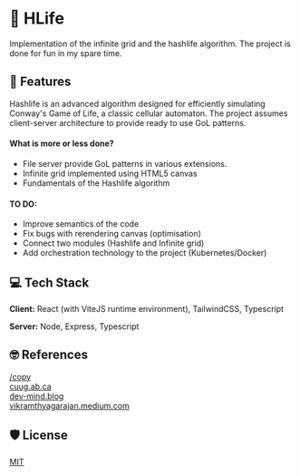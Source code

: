 # 🐌 HLife

Implementation of the infinite grid and the hashlife algorithm. The project is done for fun in my spare time.

## 🧐 Features

Hashlife is an advanced algorithm designed for efficiently simulating Conway's Game of Life, a classic cellular automaton. The project assumes client-server architecture to provide ready to use GoL patterns.

#### What is more or less done?

-   File server provide GoL patterns in various extensions.
-   Infinite grid implemented using HTML5 canvas
-   Fundamentals of the Hashlife algorithm

#### TO DO:

-   Improve semantics of the code
-   Fix bugs with rerendering canvas (optimisation)
-   Connect two modules (Hashlife and Infinite grid)
-   Add orchestration technology to the project (Kubernetes/Docker)

## 💻 Tech Stack

**Client:** React (with ViteJS runtime environment), TailwindCSS, Typescript

**Server:** Node, Express, Typescript

## 🤓 References

[/copy](https://github.com/copy/life)\
[cuug.ab.ca](https://www.cuug.ab.ca/dewara/life/life.html) \
[dev-mind.blog](https://www.dev-mind.blog/hashlife/) \
[vikramthyagarajan.medium.com](https://betterprogramming.pub/how-to-create-a-figma-like-infinite-canvas-in-react-a2b0365b2a7)

## 🛡️ License

[MIT](https://choosealicense.com/licenses/mit/)
